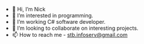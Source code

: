 - 👋 Hi, I’m Nick
- 👀 I’m interested in programming.
- 🌱 I’m working C# software developer.
- 💞️ I’m looking to collaborate on interesting projects.
- 📫 How to reach me - stb.infoserv@gmail.com

<!---
Chocobo1983/Chocobo1983 is a ✨ special ✨ repository because its `README.md` (this file) appears on your GitHub profile.
You can click the Preview link to take a look at your changes.
--->
